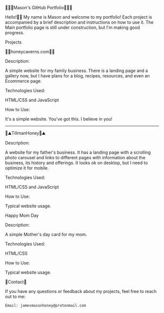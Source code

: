 🧙🏻‍♂️Mason's GitHub Portfolio🧙🏻‍♂️

Hello!🖐🏻 My name is Mason and welcome to my portfolio! Each project is accompanied by a brief description and instructions on how to use it. The Main portfolio page is still under construction, but I'm making good progress.

Projects

🍯🐝honeycaverns.com🍯🐝

Description:

A simple website for my family business. There is a landing page and a gallery now, but I have plans for a blog, recipes, resources, and even an Ecommerce page.

Technologies Used:

HTML/CSS and JavaScript

How to Use:

It's a simple website. You've got this. I believe in you!

<hr>
🚜⛰️TillmanHoney🚜⛰️

Description:

A website for my father's business. It has a landing page with a scrolling photo carousel and links to different pages with information about the business, its history and offerings. It looks ok on desktop, but I need to optimize it for mobile. 

Technologies Used:

HTML/CSS and JavaScript

How to Use:

Typical website usage.

Happy Mom Day

Description:

A simple Mother's day card for my mom.

Technologies Used:

HTML/CSS

How to Use:

Typical website usage.


📖Contact📖

If you have any questions or feedback about my projects, feel free to reach out to me:

    Email: jamesmasonhoney@protonmail.com
